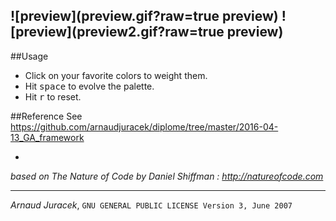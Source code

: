 
![preview](preview.gif?raw=true preview)
![preview](preview2.gif?raw=true preview)
---

##Usage
+ Click on your favorite colors to weight them.
+ Hit <kbd>space</kbd> to evolve the palette.
+ Hit <kbd>r</kbd> to reset.

##Reference
See https://github.com/arnaudjuracek/diplome/tree/master/2016-04-13_GA_framework

-
*based on The Nature of Code by Daniel Shiffman : http://natureofcode.com*

---
*Arnaud Juracek*, `GNU GENERAL PUBLIC LICENSE Version 3, June 2007`
